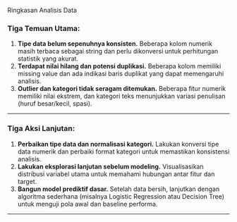  Ringkasan Analisis Data

### **Tiga Temuan Utama:**
1. **Tipe data belum sepenuhnya konsisten.** Beberapa kolom numerik masih terbaca sebagai string dan perlu dikonversi untuk perhitungan statistik yang akurat.
2. **Terdapat nilai hilang dan potensi duplikasi.** Beberapa kolom memiliki missing value dan ada indikasi baris duplikat yang dapat memengaruhi analisis.
3. **Outlier dan kategori tidak seragam ditemukan.** Beberapa fitur numerik memiliki nilai ekstrem, dan kategori teks menunjukkan variasi penulisan (huruf besar/kecil, spasi).

---

### **Tiga Aksi Lanjutan:**
1. **Perbaikan tipe data dan normalisasi kategori.** Lakukan konversi tipe data numerik dan perbaiki format kategori untuk memastikan konsistensi analisis.
2. **Lakukan eksplorasi lanjutan sebelum modeling.** Visualisasikan distribusi variabel utama untuk memahami hubungan antar fitur dan target.
3. **Bangun model prediktif dasar.** Setelah data bersih, lanjutkan dengan algoritma sederhana (misalnya Logistic Regression atau Decision Tree) untuk menguji pola awal dan baseline performa.

---

